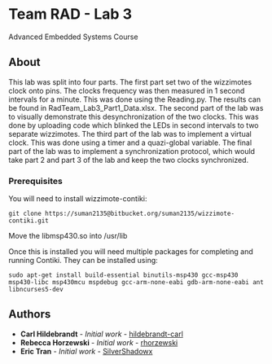 # Team RAD - Lab 3

Advanced Embedded Systems Course

## About

This lab was split into four parts. The first part set two of the wizzimotes clock onto pins. The clocks frequency was then measured in 1 second intervals for a minute. This was done using the Reading.py. The results can be found in RadTeam_Lab3_Part1_Data.xlsx. The second part of the lab was to visually demonstrate this desynchronization of the two clocks. This was done by uploading code which blinked the LEDs in second intervals to two separate wizzimotes. The third part of the lab was to implement a virtual clock. This was done using a timer and a quazi-global variable. The final part of the lab was to implement a synchronization protocol, which would take part 2 and part 3 of the lab and keep the two clocks synchronized. 

### Prerequisites

You will need to install wizzimote-contiki:

```
git clone https://suman2135@bitbucket.org/suman2135/wizzimote-contiki.git
```

Move the libmsp430.so into /usr/lib

Once this is installed you will need multiple packages for completing and running Contiki. They can be installed using:

```
sudo apt-get install build-essential binutils-msp430 gcc-msp430 msp430-libc msp430mcu mspdebug gcc-arm-none-eabi gdb-arm-none-eabi ant libncurses5-dev
```

## Authors

* **Carl Hildebrandt** - *Initial work* - [hildebrandt-carl](https://github.com/hildebrandt-carl)
* **Rebecca Horzewski** - *Initial work* - [rhorzewski](https://github.com/rhorzewski)
* **Eric Tran** - *Initial work* - [SilverShadowx](https://github.com/SilverShadowx)


